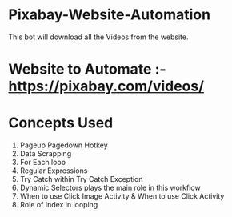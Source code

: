 # Pixabay-Website-Automation
This bot will download all the Videos from the website.

# Website to Automate :- https://pixabay.com/videos/

# Concepts Used

1) Pageup Pagedown Hotkey
2) Data Scrapping
3) For Each loop
4) Regular Expressions
5) Try Catch within Try Catch Exception
6) Dynamic Selectors plays the main role in this workflow
7) When to use Click Image Activity & When to use Click Activity
8) Role of Index in looping